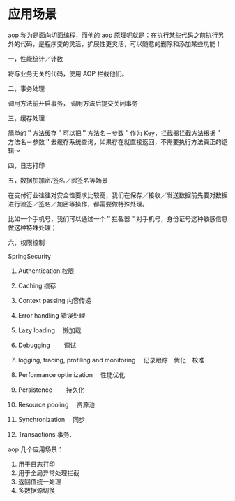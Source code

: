 # 应用场景

aop 称为是面向切面编程，而他的 aop 原理呢就是：在执行某些代码之前执行另外的代码，是程序变的灵活，扩展性更灵活，可以随意的删除和添加某些功能！

一，性能统计／计数

将与业务无关的代码，使用 AOP 拦截他们。

二，事务处理

调用方法前开启事务， 调用方法后提交关闭事务

三，缓存处理

简单的＂方法缓存＂可以把＂方法名－参数＂作为 Key，拦截器拦截方法根据＂方法名－参数＂去缓存系统查询，如果存在就直接返回，不需要执行方法真正的逻辑～

四，日志打印

五，数据加加密/签名／验签名等场景

在支付行业往往对安全性要求比较高，我们在保存／接收／发送数据前先要对数据进行验签／签名／加密等操作，都需要做特殊处理。

比如一个手机号，我们可以通过一个＂拦截器＂对手机号，身份证号这种敏感信息做这种特殊处理；

六，权限控制

SpringSecurity

1. Authentication 权限

2. Caching 缓存

3. Context passing 内容传递

4. Error handling 错误处理

5. Lazy loading 　懒加载

6. Debugging 　　调试

7. logging, tracing, profiling and monitoring 　记录跟踪　优化　校准

8. Performance optimization 　性能优化

9. Persistence 　　持久化

10. Resource pooling 　资源池

11. Synchronization 　同步

12. Transactions 事务、

aop 几个应用场景：

1. 用于日志打印
2. 用于全局异常处理拦截
3. 返回值统一处理
4. 多数据源切换
